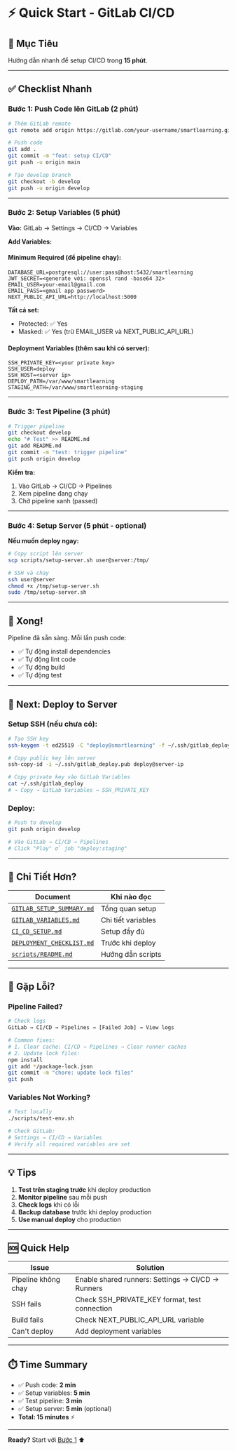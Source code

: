 # ⚡ Quick Start - GitLab CI/CD

## 🎯 Mục Tiêu
Hướng dẫn nhanh để setup CI/CD trong **15 phút**.

---

## ✅ Checklist Nhanh

### Bước 1: Push Code lên GitLab (2 phút)

```bash
# Thêm GitLab remote
git remote add origin https://gitlab.com/your-username/smartlearning.git

# Push code
git add .
git commit -m "feat: setup CI/CD"
git push -u origin main

# Tạo develop branch
git checkout -b develop
git push -u origin develop
```

---

### Bước 2: Setup Variables (5 phút)

**Vào:** GitLab → Settings → CI/CD → Variables

**Add Variables:**

#### Minimum Required (để pipeline chạy):
```env
DATABASE_URL=postgresql://user:pass@host:5432/smartlearning
JWT_SECRET=<generate với: openssl rand -base64 32>
EMAIL_USER=your-email@gmail.com
EMAIL_PASS=<gmail app password>
NEXT_PUBLIC_API_URL=http://localhost:5000
```

**Tất cả set:**
- Protected: ✅ Yes
- Masked: ✅ Yes (trừ EMAIL_USER và NEXT_PUBLIC_API_URL)

#### Deployment Variables (thêm sau khi có server):
```env
SSH_PRIVATE_KEY=<your private key>
SSH_USER=deploy
SSH_HOST=<server ip>
DEPLOY_PATH=/var/www/smartlearning
STAGING_PATH=/var/www/smartlearning-staging
```

---

### Bước 3: Test Pipeline (3 phút)

```bash
# Trigger pipeline
git checkout develop
echo "# Test" >> README.md
git add README.md
git commit -m "test: trigger pipeline"
git push origin develop
```

**Kiểm tra:**
1. Vào GitLab → CI/CD → Pipelines
2. Xem pipeline đang chạy
3. Chờ pipeline xanh (passed)

---

### Bước 4: Setup Server (5 phút - optional)

**Nếu muốn deploy ngay:**

```bash
# Copy script lên server
scp scripts/setup-server.sh user@server:/tmp/

# SSH và chạy
ssh user@server
chmod +x /tmp/setup-server.sh
sudo /tmp/setup-server.sh
```

---

## 🎉 Xong!

Pipeline đã sẵn sàng. Mỗi lần push code:
- ✅ Tự động install dependencies
- ✅ Tự động lint code
- ✅ Tự động build
- ✅ Tự động test

---

## 🚀 Next: Deploy to Server

### Setup SSH (nếu chưa có):

```bash
# Tạo SSH key
ssh-keygen -t ed25519 -C "deploy@smartlearning" -f ~/.ssh/gitlab_deploy

# Copy public key lên server
ssh-copy-id -i ~/.ssh/gitlab_deploy.pub deploy@server-ip

# Copy private key vào GitLab Variables
cat ~/.ssh/gitlab_deploy
# → Copy → GitLab Variables → SSH_PRIVATE_KEY
```

### Deploy:

```bash
# Push to develop
git push origin develop

# Vào GitLab → CI/CD → Pipelines
# Click "Play" ở job "deploy:staging"
```

---

## 📖 Chi Tiết Hơn?

| Document | Khi nào đọc |
|----------|-------------|
| [`GITLAB_SETUP_SUMMARY.md`](./GITLAB_SETUP_SUMMARY.md) | Tổng quan setup |
| [`GITLAB_VARIABLES.md`](./GITLAB_VARIABLES.md) | Chi tiết variables |
| [`CI_CD_SETUP.md`](./CI_CD_SETUP.md) | Setup đầy đủ |
| [`DEPLOYMENT_CHECKLIST.md`](./DEPLOYMENT_CHECKLIST.md) | Trước khi deploy |
| [`scripts/README.md`](./scripts/README.md) | Hướng dẫn scripts |

---

## 🐛 Gặp Lỗi?

### Pipeline Failed?

```bash
# Check logs
GitLab → CI/CD → Pipelines → [Failed Job] → View logs

# Common fixes:
# 1. Clear cache: CI/CD → Pipelines → Clear runner caches
# 2. Update lock files:
npm install
git add */package-lock.json
git commit -m "chore: update lock files"
git push
```

### Variables Not Working?

```bash
# Test locally
./scripts/test-env.sh

# Check GitLab:
# Settings → CI/CD → Variables
# Verify all required variables are set
```

---

## 💡 Tips

1. **Test trên staging trước** khi deploy production
2. **Monitor pipeline** sau mỗi push
3. **Check logs** khi có lỗi
4. **Backup database** trước khi deploy production
5. **Use manual deploy** cho production

---

## 🆘 Quick Help

| Issue | Solution |
|-------|----------|
| Pipeline không chạy | Enable shared runners: Settings → CI/CD → Runners |
| SSH fails | Check SSH_PRIVATE_KEY format, test connection |
| Build fails | Check NEXT_PUBLIC_API_URL variable |
| Can't deploy | Add deployment variables |

---

## ⏱️ Time Summary

- ✅ Push code: **2 min**
- ✅ Setup variables: **5 min**
- ✅ Test pipeline: **3 min**
- ✅ Setup server: **5 min** (optional)
- **Total: 15 minutes** ⚡

---

**Ready?** Start với [Bước 1](#bước-1-push-code-lên-gitlab-2-phút) ⬆️

